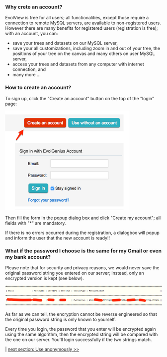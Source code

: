 ### Why crete an account?
EvolView is free for all users; all functionalities, except those require a connection to remote MySQL servers, are available to non-registered users. However there are many benefits for registered users (registration is free); with an account, you can:

* save your trees and datasets on our MySQL server,
* save your all customizations, including zoom in and out of your tree, the positions of your tree on the canvas and many others on user MySQL server,
* access your trees and datasets from any computer with internet connection, and
* many more ...

### How to create an account?
To sign up, click the "Create an account" button on the top of the "login" page:

![](images/CreateNewAccount_create_an_account.png)

Then fill the form in the popup dialog box and click "Create my account"; all fields with "\*" are mandatory.

If there is no errors occurred during the registration, a dialogbox will popup and inform the user that the new account is ready!!

### What if the password I choose is the same for my Gmail or even my bank account?
Please note that for security and privacy reasons, we would never save the original password string you entered on our server; instead, only an encrypted version is kept (see below).

![](images/CreateNewAccount_password_hash.png)

As far as we can tell, the encryption cannot be reverse engineered so that the original password string is only known to yourself.

Every time you login, the password that you enter will be encrypted again using the same algorithm, then the encrypted string will be compared with the one on our server. You'll login successfully if the two strings match.

|  [next section: Use anonymously >>](/notsoquickstart/2_Use_Anonymously/UseAnonymousely.md)
